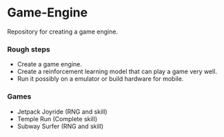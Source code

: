 # Game-Engine
Repository for creating a game engine.


### Rough steps
- Create a game engine.
- Create a reinforcement learning model that can play a game very well.
- Run it possibly on a emulator or build hardware for mobile.


### Games
- Jetpack Joyride (RNG and skill)
- Temple Run (Complete skill)
- Subway Surfer (RNG and skill)
